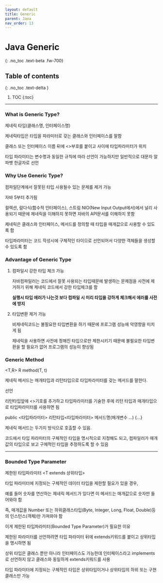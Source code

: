 ```yaml
---
layout: default
title: Generic
parent: Java
nav_order: 13
---
```


# Java Generic
{: .no_toc .text-beta .fw-700}

## Table of contents
{: .no_toc .text-delta }

1. TOC
{:toc}

---

### What is Generic Type?

제네릭 타입(클래스명<T>, 인터페이스명<T>)

제네릭타입은 타입을 파라미터로 갖는 클래스와 인터페이스를 말함

클래스 또는 인터페이스 이름 뒤에 <>부호를 붙이고 사이에 타입파라미터가 위치

타입 파라미터는 변수명과 동일한 규칙에 따라 선언이 가능하지만 일반적으로 대문자 알파벳 한글자로 선언
    
### Why Use Generic Type?

컴파일단계에서 잘못된 타입 사용될수 있는 문제를 제거 가능

자바 5부터 추가됨

컬렉션, 람다식(함수적 인터페이스), 스트림 NIO(New Input Output에서)에서 널리 사용되기 때문에 제네릭을 이해하지 못하면 자바의 API문서를 이해하지 못함

제네릭은 클래스와 인터페이스, 메서드를 정의할 때 타입을 매개값으로 사용할 수 있도록 함

타입파라미터는 코드 작성시에 구체적인 타이으로 선언되어서 다양한 객체들을 생성할 수 있도록 함

### Advantage of Generic Type

1. 컴파일시 강한 타입 체크 가능

    자바컴파일러는 코드에서 잘못 사용되는 타입때문에 발생하는 문제점을 사전에 제거하기 위해 제네릭 코드에서 강한 타입체크를 함

    **실행시 타입 에러가 나는것 보다 컴파일 시 미리 타입을 강하게 체크해서 에러를 사전에 방지**

2. 타입변환 제거 가능
    
    비제네릭코드는 불필요한 타입변환을 하기 때문에 프로그램 성능에 악영향을 미치게 됨
    
    제네릭을 사용하면 사전에 정해진 타입으로만 제한시키기 때문에 불필요한 타입변환을 할 필요가 없어 프로그램의 성능이 향상됨

### Generic Method

<T,R> R method(T, t)

제네릭 메서드는 매개타입과 리턴타입으로 타입파라미터를 갖는 메서드를 말한다.

선언

리턴타입앞에 <>기호를 추가하고 타입파라미터를 기술한 후에 리턴 타입과 매개타입으로 타입파라미터를 사용하면 됨

public <타입파라미터> 리턴타입<타입파라미터> 메서드명(매개변수 ...) {...}

제네릭 메서드는 두가지 방식으로 호출할 수 있음.

코드에서 타입 파라미터의 구체적인 타입을 명시적으로 지정해도 되고, 컴파일러가 매개값의 타입으로 보고 구체적인 타입을 추정하도록 할 수 있음


---

### Bounded Type Parameter

제한된 타입파라미터 <T extends 상위타입>

타입 파라미터에 지정되는 구체적인 데이터 타입을 제한할 필요가 있을 경우,

예를 들어 숫자를 연산하는 제네릭 메서드가 있다면 이 메서드는 매개값으로 숫자만 들어와야 함

즉, 매개값을 Number 또는 하위클래스타입(Byte, Integer, Long, Float, Double)등의 인스턴스(객체)만 가져와야 함

이게 제한된 타입파라미터(Bounded Type Parameter)가 필요한 이유

제한된 파라미터를 선언하려면 타입 파라미터 뒤에 extends키워드를 붙이고 상위타입을 명시하면 됨

상위 타입은 클래스 뿐만 아니라 인터페이스도 가능한데 인터페이스라고 implements로 선언하지 않고
클래스와 동일하게 extends키워드를 사용

타입 파라미터에 지정되는 구체적인 타입은 상위타입이거나 상위타입의 하위 또는 구현 클래스만 가능

